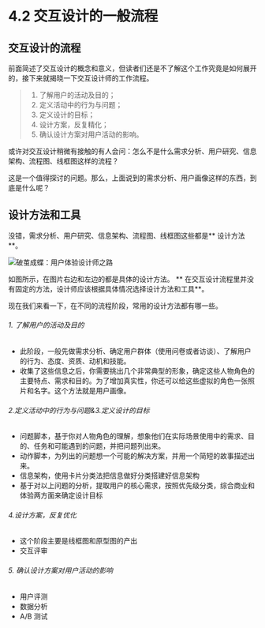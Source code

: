 # 4.2 交互设计的一般流程

## 交互设计的流程

前面简述了交互设计的概念和意义，但读者们还是不了解这个工作究竟是如何展开的，接下来就揭晓一下交互设计师的工作流程。

> 1. 了解用户的活动及目的；
> 2. 定义活动中的行为与问题；
> 3. 定义设计的目标；
> 4. 设计方案，反复精化；
> 5. 确认设计方案对用户活动的影响。

或许对交互设计稍微有接触的有人会问：怎么不是什么需求分析、用户研究、信息架构、流程图、线框图这样的流程？

这是一个值得探讨的问题。那么，上面说到的需求分析、用户画像这样的东西，到底是什么呢？

## 设计方法和工具

没错，需求分析、用户研究、信息架构、流程图、线框图这些都是** 设计方法**。

![破茧成蝶：用户体验设计师之路](http://7xrl9z.com1.z0.glb.clouddn.com/liucheng.png)

如图所示，在图片右边和左边的都是具体的设计方法。
** 在交互设计流程里并没有固定的方法，设计师应该根据具体情况选择设计方法和工具**。

现在我们来看一下，在不同的流程阶段，常用的设计方法都有哪一些。

###### 1. 了解用户的活动及目的

* 此阶段，一般先做需求分析、确定用户群体（使用问卷或者访谈）、了解用户的行为、态度、资质、动机和技能。
* 收集了这些信息之后，你需要挑出几个非常典型的形象，确定这些人物角色的主要特点、需求和目的。为了增加真实性，你还可以给这些虚拟的角色一张照片和名字。这个方法就是用户画像。

###### 2.定义活动中的行为与问题&3.定义设计的目标

* 问题脚本，基于你对人物角色的理解，想象他们在实际场景使用中的需求、目的、任务和可能遇到的问题，并把问题列出来。
* 动作脚本，为列出的问题想一个可能的解决方案，并用一个简短的故事描述出来。
* 信息架构，使用卡片分类法把信息做好分类搭建好信息架构
* 基于对以上问题的分析，提取用户的核心需求，按照优先级分类，综合商业和体验两方面来确定设计目标

###### 4.设计方案，反复优化

* 这个阶段主要是线框图和原型图的产出
* 交互评审

###### 5. 确认设计方案对用户活动的影响

* 用户评测
* 数据分析
* A/B 测试
